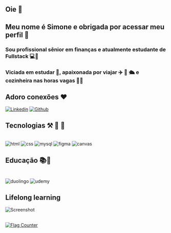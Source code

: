 ## Oie 👋

## Meu nome é Simone e obrigada por acessar meu perfil 🤩

### Sou profissional sênior em finanças e atualmente estudante de Fullstack 💻💾

### Viciada em estudar 📖, apaixonada por viajar ✈️ 🚢 🛳️ e cozinheira nas horas vagas 👩‍🍳

## Adoro conexões ❤️ 
[![Linkedin](https://img.shields.io/badge/LinkedIn-0077B5?style=for-the-badge&logo=linkedin&logoColor=white)](https://www.linkedin.com/in/simone-lorenzini-lima-financeiro/)
[![Github](https://img.shields.io/badge/GitHub-100000?style=for-the-badge&logo=github&logoColor=white)](https://github.com/SLorenziniLima/SLorenziniLima](https://github.com/SLorenziniLima/SLorenziniLima)/)

## Tecnologias ⚒️ 🧰  🧮

<div style="display: inline_block"><br/>
  <img align="center" alt= "html" src="https://img.shields.io/badge/HTML5-E34F26?style=for-the-badge&logo=html5&logoColor=white"/>
  <img align="center" alt= "css" src="https://img.shields.io/badge/CSS3-1572B6?style=for-the-badge&logo=css3&logoColor=white"/>
  <img align="center" alt= "mysql" src="https://img.shields.io/badge/MySQL-005C84?style=for-the-badge&logo=mysql&logoColor=white"/>
  <img align="center" alt= "figma" src="https://img.shields.io/badge/Figma-F24E1E?style=for-the-badge&logo=figma&logoColor=white"/>
  <img align="center" alt= "canvas" src="https://img.shields.io/badge/Canva-%2300C4CC.svg?&style=for-the-badge&logo=Canva&logoColor=white"/>
  </div>

## Educação 📚📓 

<div style="display: inline_block"><br/>
<img align="center" alt= "duolingo"src="https://img.shields.io/badge/Duolingo-58CC02?style=for-the-badge&logo=Duolingo&logoColor=white"/>
<img align="center" alt= "udemy"src="https://img.shields.io/badge/Udemy-EC5252?style=for-the-badge&logo=Udemy&logoColor=white"/>
 </div>
 
 ## Lifelong learning 
![Screenshot](https://st.depositphotos.com/2379655/57211/v/600/depositphotos_572115598-stock-illustration-senior-woman-using-a-laptop.jpg)

<br>
<a href="http://s01.flagcounter.com/more/rpa">
<img src="https://s01.flagcounter.com/count2/rpa/bg_BF81AF</txt_440663/border_8D10B3/columns_2/maxflags_10/viewers_0/labels_1/pageviews_0/flags_0/percent_0/" alt="Flag Counter" border="0"></a>



